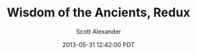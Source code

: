 ---
layout: podcast
title: "Wisdom of the Ancients, Redux"
author: Scott Alexander
description: https://slatestarcodex.com/2013/05/31/wisdom-of-the-ancients-redux/
date: 2013-05-31 12:42:00 PDT
length: 1150097
duration: 287
guid: wisdom-of-the-ancients-redux
---